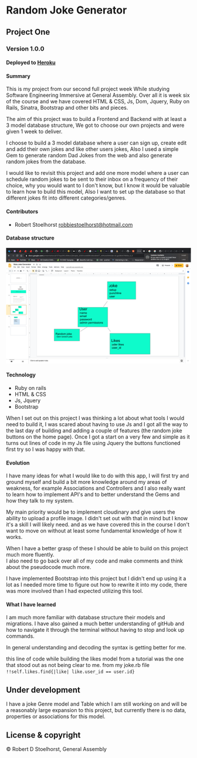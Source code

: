 # Random Joke Generator

## Project One

### Version 1.0.0

#### Deployed to [Heroku](https://murmuring-basin-92750.herokuapp.com/)

#### Summary
This is my project from our second full project week While studying Software Engineering Immersive at General Assembly.
Over all it is week six of the course and we have covered HTML & CSS, Js, Dom, Jquery, Ruby on Rails, Sinatra, Bootstrap and other bits and pieces.

The aim of this project was to build a Frontend and Backend with at least a 3 model database structure, We got to choose our own projects and were given 1 week to deliver.

I choose to build a 3 model database where a user can sign up, create edit and add their own jokes and like other users jokes, Also I used a simple Gem to generate random Dad Jokes from the web and also generate random jokes from the database.

I would like to revisit this project and add one more model where a user can schedule random jokes to be sent to their inbox on a frequency of their choice, why you would want to I don't know, but I know it would be valuable to learn how to build this model, Also I want to set up the database so that different jokes fit into different categories/genres.

#### Contributors
- Robert Stoelhorst <robbiestoelhorst@hotmail.com>

#### Database structure

![](readMeImages/ScreenShotDatabase.png)

#### Technology

- Ruby on rails
- HTML & CSS
- Js, Jquery
- Bootstrap

When I set out on this project I was thinking a lot about what tools I would need to build it, I was scared about having to use Js and I got all the way to the last day of building and adding a couple of features (the random joke buttons on the home page).
Once I got a start on a very few and simple as it turns out lines of code in my Js file using Jquery the buttons functioned first try so I was happy with that.

#### Evolution
I have many ideas for what I would like to do with this app, I will first try and ground myself and build a bit more knowledge around my areas of weakness, for example Associations and Controllers and I also really want to learn how to implement API's and to better understand the Gems and how they talk to my system.

My main priority would be to implement cloudinary and give users the ability to upload a profile image. I didn't set out with that in mind but I know it's a skill I will likely need. and as we have covered this in the course I don't want to move on without at least some fundamental knowledge of how it works.

When I have a better grasp of these I should be able to build on this project much more fluently.  
I also need to go back over all of my code and make comments and think about the pseudocode much more.

I have implemented Bootstrap into this project but I didn't end up using it a lot as I needed more time to figure out how to rewrite it into my code, there was more involved than I had expected utilizing this tool.

#### What I have learned

I am much more familiar with database structure their models and migrations. I have also gained a much better understanding of gitHub and how to navigate it through the terminal without having to stop and look up commands.

In general understanding and decoding the syntax is getting better for me.

this line of code while building the likes model from a tutorial was the one that stood out as not being clear to me.
from my joke.rb file
```!!self.likes.find{|like| like.user_id == user.id}```

## Under development

I have a joke Genre model and Table which I am still working on and will be a reasonably large expansion to this project, but currently there is no data, properties or associations for this model.

## License & copyright
© Robert D Stoelhorst, General Assembly
